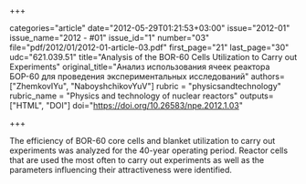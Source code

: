 +++

categories="article"
date="2012-05-29T01:21:53+03:00"
issue="2012-01"
issue_name="2012 - #01"
issue_id="1"
number="03"
file="pdf/2012/01/2012-01-article-03.pdf"
first_page="21"
last_page="30"
udc="621.039.51"
title="Analysis of the BOR-60 Cells Utilization to Carry out Experiments"
original_title="Анализ использования ячеек реактора БОР-60 для проведения экспериментальных исследований"
authors=["ZhemkovIYu", "NaboyshchikovYuV"]
rubric = "physicsandtechnology"
rubric_name = "Physics and technology of nuclear reactors"
outputs=["HTML", "DOI"]
doi="https://doi.org/10.26583/npe.2012.1.03"

+++

The efficiency of BOR-60 core cells and blanket utilization to carry out experiments was analyzed for the 40-year operating period. Reactor cells that are used the most often to carry out experiments as well as the parameters influencing their attractiveness were identified.